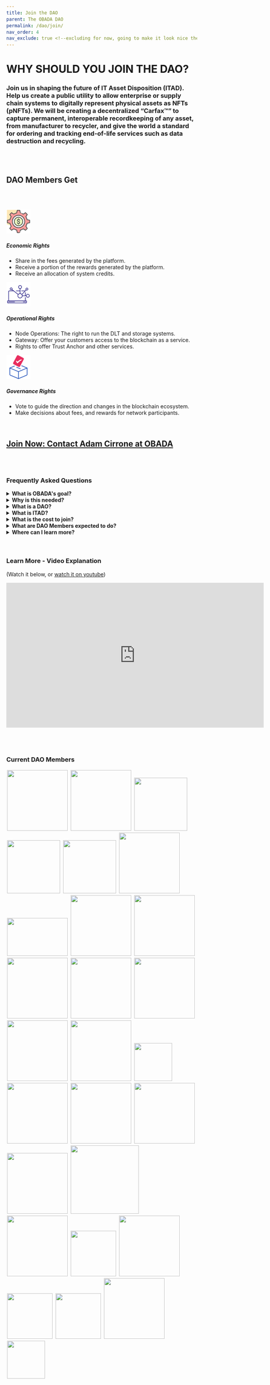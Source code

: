 ```yaml
--- 
title: Join the DAO
parent: The OBADA DAO
permalink: /dao/join/
nav_order: 4
nav_exclude: true <!--excluding for now, going to make it look nice then add it -->
---
```


# WHY SHOULD YOU JOIN THE DAO?

### **Join us** in shaping the future of IT Asset Disposition (ITAD). Help us create a public utility to allow enterprise or supply chain systems to digitally represent physical assets as NFTs (pNFTs). We will be creating a decentralized “Carfax™” to capture permanent, interoperable recordkeeping of any asset, from manufacturer to recycler, and give the world a standard for ordering and tracking end-of-life services such as data destruction and recycling.

<br/><br/>
## DAO Members Get
<br/><br/>

![Economic](/assets/images/economic.png) 
##### Economic Rights
 - Share in the fees generated by the platform.
 - Receive a portion of the rewards generated by the platform.
 - Receive an allocation of system credits.

![Operational](/assets/images/operational.png) 
##### Operational Rights
 - Node Operations: The right to run the DLT and storage systems.
 - Gateway: Offer your customers access to the blockchain as a service.
 - Rights to offer Trust Anchor and other services.

![Governance](/assets/images/governance.png) 
##### Governance Rights
 - Vote to guide the direction and changes in the blockchain ecosystem.
 - Make decisions about fees, and rewards for network participants.

<br/>

## [Join Now: Contact Adam Cirrone at OBADA](mailto:adam@obada.io)

<br/><br/>

### Frequently Asked Questions

<details>
  <summary><strong>What is OBADA's goal?</strong></summary>

  <div>
    
    To build a blockchain solution to track physical assets through their lifetimes using pNFTs on a blockchain, to facilitate device and component reuse, and end-of-life proper recovery or disposal.

  </div>

</details>

<details>
  <summary><strong>Why is this needed?</strong></summary>

  <div>
    
    OBADA's system is designed to address the main problems plaguing the ITAD market, and issues around proper reuse, recycling or disposal of IT equipment. Problems include:
+ Siloed and poor information on electronic devices
+ Poor electronics recycling rates
+ Fraud / scams in the market
+ Chain of custody issues
+ Environmental damage / problems from used electronics

  </div>

</details>


<details>
  <summary><strong>What is a DAO?</strong> </summary>

  <div>
    
    DAO stands for "Decentralized Autonomous Organization." Unlike a traditional trade organization, or an LLC, there is no central decision maker or single owner or entity in control. DAO members are like the “owners” of this non-company. They run the software, vote on all platform changes, and set all platform fees and rewards. 

  </div>

</details>


<details>
  <summary><strong>What is ITAD?</strong></summary>

  <div>
    
    IT asset disposition (ITAD) is an industry term and practice built around reusing, recycling, repurposing, repairing or disposing of unwanted IT equipment in a safe and environmentally friendly way.

  </div>

</details>


<details>
  <summary><strong>What is the cost to join?</strong></summary>

  <div>
    
    DAO membership seats are currently priced at a one-time fee of $6,500, plus a $15 bank charge. Note: After every 10 seats filled, the DAO may adjust the seat price, and included system credit allocation that goes with each seat.

  </div>

</details>


<details>
  <summary><strong>What are DAO Members expected to do?</strong></summary>

  <div>
    
    As a DAO member you would be responsible for voting on any future changes to the network. Also, you would be expected to either run a blockchain node, work with the DAO to ensure one is operating on your behalf, or to transfer your node rights to someone who will run a node for the system. Apart from that, being an active participant in helping to advocate for, or drive adoption efforts would be greatly appreciated. 

  </div>

</details>


<details>
  <summary><strong>Where can I learn more?</strong></summary>

  <div>
    
    Please <a href="mailto:adam@obada.io">contact Adam Cirrone of OBADA</a>, he will set up a call to answer any questions you have. 

  </div>

</details>
<br/><br/>

### Learn More - Video Explanation 
(Watch it below, or [watch it on youtube](https://youtu.be/NqAvBgJ2wH4))
<div style="align-content:center;"><iframe width="680" height="382" src="https://www.youtube.com/embed/NqAvBgJ2wH4" title="YouTube video player" frameborder="0" allow="accelerometer; autoplay; clipboard-write; encrypted-media; gyroscope; picture-in-picture; web-share" allowfullscreen></iframe></div>

<br/><br/>
### Current DAO Members
<div style="width:100%">

<img style="padding:2px;" src="../member-logos/greentec-logo.jpg" height="160px" width="160px">
<img style="padding:2px;" src="../member-logos/usody-logo.png" height="160px" width="160px">
<img style="padding:2px;" src="../member-logos/digital-red-logo.jpg" height="140px" width="140px">
<img style="padding:2px;" src="../member-logos/dmd-logo.png" height="140px" width="140px">
<img style="padding:2px;" src="../member-logos/ers_logo_sq_transp.png" height="140px" width="140px">
<img style="padding:2px;" src="../member-logos/world-data-logo.png" height="160px" width="160px">
<img style="padding:2px;" src="../member-logos/avritek-logo.png" height="100px" width="160px">
<img style="padding:2px;" src="../member-logos/ledmax-logo.png" height="160px" width="160px">
<img style="padding:2px;" src="../member-logos/techreuse-logo.jpg" height="160px" width="160px">

<img style="padding:2px;" src="../member-logos/broker-site-white-bck-logo.png" height="160px" width="160px">
<img style="padding:2px;" src="../member-logos/renewit_logo.png" height="160px" width="160px">
 <img style="padding:2px;" src="../member-logos/Tradeloop-Logo-Hi-Res.png" height="160px" width="160px">
<img style="padding:2px;" src="../member-logos/rsr-regency-logo.jpg" height="160px" width="160px">

<img style="padding:2px;" src="../member-logos/university-of-nevada-logo.png" height="160px" width="160px">
<img style="padding:2px;" src="../member-logos/xs-international-logo.png" height="100px" width="100px">
<img style="padding:2px;" src="../member-logos/think-dynamic-logo.png" height="160px" width="160px">
<img style="padding:2px;" src="../member-logos/first-class-networks.png" height="160px" width="160px">
<img style="padding:2px;" src="../member-logos/good-point-recycling.png" height="160px" width="160px">
<img style="padding:2px;" src="../member-logos/ifixit-logo.png" height="160px" width="160px">
<img style="padding:2px;" src="../member-logos/quantum-lifecycle-logo.png" height="180px" width="180px">
<img style="padding:2px;" src="../member-logos/repair-org-logo.png" height="160px" width="160px">
<img style="padding:2px;" src="../member-logos/value-smart-trading-ltd-logo.jpg" height="120px" width="120px">
<img style="padding:2px;" src="../member-logos/wireapp-logo.png" height="160px" width="160px">
<img style="padding:2px;" src="../member-logos/ascdi-logo.jpg" height="120px" width="120px">
<img style="padding:2px;" src="../member-logos/big-data-supply-logo.png" height="120px" width="120px">
<img style="padding:2px;" src="../member-logos/eagle-advisors-logo.png" height="160px" width="160px">
<img style="padding:2px;" src="../member-logos/jt-environmental-logo.gif" height="100px" width="100px">

</div>

